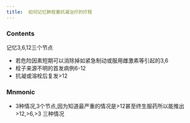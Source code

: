 ```yaml
---
title:  如何记忆肺栓塞抗凝治疗的疗程
--- 
```


### Contents
记忆3,6,12三个节点
- 若危险因素短期可以消除掉如紧急制动或服用雌激素等引起的3,6
- 栓子来源不明的首发病例6-12
- 抗凝或溶栓后复发>12

### Mnmonic
- 3种情况,3个节点,因为知道最严重的情况是>12甚至终生服药所以能推出>12,>6,>3 三种情况
